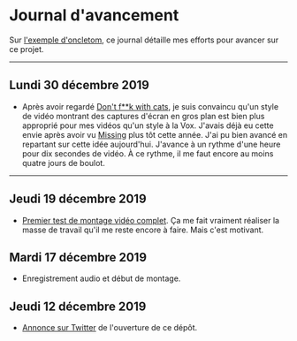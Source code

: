 # Journal d'avancement

Sur [l'exemple d'oncletom](https://github.com/oncletom/nodebook/blob/v1/docs/JOURNAL.md), ce journal détaille mes efforts pour avancer sur ce projet.

---
## Lundi 30 décembre 2019

* Après avoir regardé [Don't f\*\*k with cats](https://www.youtube.com/watch?v=x41SMm-9-i4), je suis convaincu qu'un style de vidéo montrant des captures d'écran en gros plan est bien plus approprié pour mes vidéos qu'un style à la Vox. J'avais déjà eu cette envie après avoir vu [Missing](https://www.youtube.com/watch?v=3Ro9ebQxEOY) plus tôt cette année. J'ai pu bien avancé en repartant sur cette idée aujourd'hui. J'avance à un rythme d'une heure pour dix secondes de vidéo. À ce rythme, il me faut encore au moins quatre jours de boulot.
---

## Jeudi 19 décembre 2019

* [Premier test de montage vidéo complet](https://drive.google.com/file/d/1QOXRxZhquoXgxe0L32XafAdz4FcDVOAW/view?usp=sharing). Ça me fait vraiment réaliser la masse de travail qu'il me reste encore à faire. Mais c'est motivant.

## Mardi 17 décembre 2019

* Enregistrement audio et début de montage.

## Jeudi 12 décembre 2019

* [Annonce sur Twitter](https://twitter.com/HTeuMeuLeu/status/1205086309720698881) de l'ouverture de ce dépôt.
